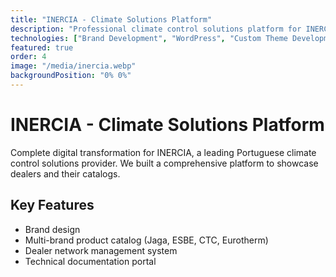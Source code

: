 ```yaml
---
title: "INERCIA - Climate Solutions Platform"
description: "Professional climate control solutions platform for INERCIA. Complete digital transformation with product catalog, technical support, and dealer network management."
technologies: ["Brand Development", "WordPress", "Custom Theme Development"]
featured: true
order: 4
image: "/media/inercia.webp"
backgroundPosition: "0% 0%"
---
```


# INERCIA - Climate Solutions Platform

Complete digital transformation for INERCIA, a leading Portuguese climate control solutions provider. We built a comprehensive platform to showcase dealers and their catalogs.

## Key Features

- Brand design
- Multi-brand product catalog (Jaga, ESBE, CTC, Eurotherm)
- Dealer network management system
- Technical documentation portal
